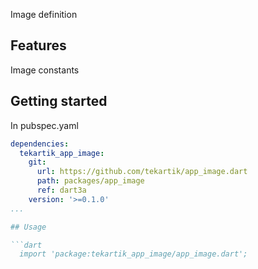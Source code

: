 Image definition

## Features

Image constants

## Getting started

In pubspec.yaml

```yaml
dependencies:
  tekartik_app_image:
    git:
      url: https://github.com/tekartik/app_image.dart
      path: packages/app_image
      ref: dart3a
    version: '>=0.1.0'
...

## Usage

```dart
  import 'package:tekartik_app_image/app_image.dart';
```

